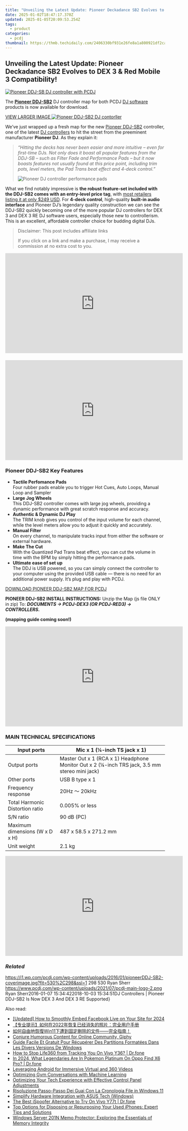 ```yaml
---
title: "Unveiling the Latest Update: Pioneer Deckadance SB2 Evolves to DEX 3 & Red Mobile 3 Compatibility!"
date: 2025-01-02T18:47:17.370Z
updated: 2025-01-05T20:09:53.254Z
tags:
  - product
categories:
  - pcdj
thumbnail: https://thmb.techidaily.com/2406330bf931e26fe8a1a800921df2ca60aab8badbd84f3b12dc61e65092f344.jpg
---
```


## Unveiling the Latest Update: Pioneer Deckadance SB2 Evolves to DEX 3 & Red Mobile 3 Compatibility!

[![Pioneer DDJ-SB DJ controller with PCDJ](https://i1.wp.com/pcdj.com/wp-content/uploads/2016/01/pioneerDDJ-SB2-coverimage.jpg?resize=530%2C298&ssl=1)](https://i1.wp.com/pcdj.com/wp-content/uploads/2016/01/pioneerDDJ-SB2-coverimage.jpg?fit=530%2C298&ssl=1 "Pioneer DJ-SB2 DJ Controller blog post")

The [**Pioneer DDJ-SB2**](http://9nl.at/fr83) DJ controller map for both PCDJ [DJ software](https://tools.techidaily.com/pcdj/products/) products is now available for download.

[VIEW LARGER IMAGE ![Pioneer DDJ-SB2 DJ contorller](https://i1.wp.com/pcdj.com/wp-content/uploads/2016/01/pdj_ddj-sb2-main.png?fit=300%2C225&ssl=1 "Pioneer DDJ-SB2 DJ Controller")](https://i1.wp.com/pcdj.com/wp-content/uploads/2016/01/pdj%5Fddj-sb2-main.png?fit=1024%2C768&ssl=1)

We’ve just wrapped up a fresh map for the new [Pioneer DDJ-SB2](http://9nl.at/fr83) controller, one of the latest [DJ controllers](https://tools.techidaily.com/pcdj/products/) to hit the street from the preeminent manufacturer **Pioneer DJ**. As they explain it:

> _“Hitting the decks has never been easier and more intuitive – even for first-time DJs. Not only does it boast all popular features from the DDJ-SB – such as Filter Fade and Performance Pads – but it now boasts features not usually found at this price point, including trim pots, level meters, the Pad Trans beat effect and 4-deck control.”_
> 
> ![Pioneer DJ controller performance pads](https://i2.wp.com/pcdj.com/wp-content/uploads/2016/01/DDJSB2_performance-pads.jpg?fit=300%2C300&ssl=1 "Pioneer DDJ-SB2 Performance Pads")

What we find notably impressive is **the robust feature-set included with the DDJ-SB2 comes with an entry-level price tag**, with [most retailers listing it at only $249 USD](http://9nl.at/fr83). For **4-deck control**, high-quality **built-in audio interface** and Pioneer DJ’s legendary quality construction we can see the DDJ-SB2 quickly becoming one of the more popular DJ controllers for DEX 3 and DEX 3 RE DJ software users, especially those new to controllerism. This is an excellent, affordable controller choice for budding digital DJs.

>  Disclaimer: This post includes affiliate links
>
>  If you click on a link and make a purchase, I may receive a commission at no extra cost to you.
>

<!-- affiliate ads begin -->
<iframe width="560" height="315" src="https://www.youtube.com/embed/yr0yS_Ywrjs?si=QxzYiX1KmUaExmlo" title="YouTube video player" frameborder="0" allow="accelerometer; autoplay; clipboard-write; encrypted-media; gyroscope; picture-in-picture; web-share" referrerpolicy="strict-origin-when-cross-origin" allowfullscreen></iframe>
<!-- affiliate ads end -->

### 

<!-- affiliate ads begin -->
<iframe width="560" height="315" src="https://www.youtube.com/embed/mMYEK2gtY5c?si=ytxNz_JHZkTrwb4b" title="YouTube video player" frameborder="0" allow="accelerometer; autoplay; clipboard-write; encrypted-media; gyroscope; picture-in-picture; web-share" referrerpolicy="strict-origin-when-cross-origin" allowfullscreen></iframe>
<!-- affiliate ads end -->

### Pioneer DDJ-SB2 Key Features

* **Tactile Perfomance Pads**  
Four rubber pads enable you to trigger Hot Cues, Auto Loops, Manual Loop and Sampler
* **Large Jog Wheels**  
This DDJ-SB2 controller comes with large jog wheels, providing a dynamic performance with great scratch response and accuracy.
* **Authentic & Dynamic DJ Play**  
The TRIM knob gives you control of the input volume for each channel, while the level meters allow you to adjust it quickly and accurately.
* **Manual Filter**  
On every channel, to manipulate tracks input from either the software or external hardware.
* **Make The Cut**  
With the Quantized Pad Trans beat effect, you can cut the volume in time with the BPM by simply hitting the performance pads.
* **Ultimate ease of set up**  
The DDJ is USB powered, so you can simply connect the controller to your computer using the provided USB cable — there is no need for an additional power supply. It’s plug and play with PCDJ.

[DOWNLOAD PIONEER DDJ-SB2 MAP FOR PCDJ](https://tools.techidaily.com/pcdj/products/)

**PIONEER DDJ-SB2 INSTALL INSTRUCTIONS:** Unzip the Map (js file ONLY in zip) To: _**DOCUMENTS -> PCDJ-DEX3 (OR PCDJ-RED3) -> CONTROLLERS.**_ 

**(mapping guide coming soon!)**

<!-- affiliate ads begin -->
<iframe width="560" height="315" src="https://www.youtube.com/embed/jf0JvOqiAXc?si=kHEHQGC_PhBv4xij" title="YouTube video player" frameborder="0" allow="accelerometer; autoplay; clipboard-write; encrypted-media; gyroscope; picture-in-picture; web-share" referrerpolicy="strict-origin-when-cross-origin" allowfullscreen></iframe>
<!-- affiliate ads end -->

### MAIN TECHNICAL SPECIFICATIONS

| Input ports                     | Mic x 1 (¼-inch TS jack x 1)                                                                  |
| ------------------------------- | --------------------------------------------------------------------------------------------- |
| Output ports                    | Master Out x 1 (RCA x 1) Headphone Monitor Out x 2 (¼-inch TRS jack, 3.5 mm stereo mini jack) |
| Other ports                     | USB B type x 1                                                                                |
| Frequency response              | 20Hz ～ 20kHz                                                                                  |
| Total Harmonic Distortion ratio | 0.005% or less                                                                                |
| S/N ratio                       | 90 dB (PC)                                                                                    |
| Maximum dimensions (W x D x H)  | 487 x 58.5 x 271.2 mm                                                                         |
| Unit weight                     | 2.1 kg                                                                                        |

<!-- affiliate ads begin -->
<iframe width="560" height="315" src="https://www.youtube.com/embed/aG3NRuHrIJg?si=HwzwD0RXmrzIXX1V" title="YouTube video player" frameborder="0" allow="accelerometer; autoplay; clipboard-write; encrypted-media; gyroscope; picture-in-picture; web-share" referrerpolicy="strict-origin-when-cross-origin" allowfullscreen></iframe>
<!-- affiliate ads end -->

### _Related_

https://i1.wp.com/pcdj.com/wp-content/uploads/2016/01/pioneerDDJ-SB2-coverimage.jpg?fit=530%2C298&ssl=1 298 530 Ryan Sherr https://www.pcdj.com/wp-content/uploads/2021/07/pcdj-main-logo-2.png Ryan Sherr2016-01-07 15:34:422018-10-03 15:34:51DJ Controllers | Pioneer DDJ-SB2 Is Now DEX 3 And DEX 3 RE Supported}

<ins class="adsbygoogle"
     style="display:block"
     data-ad-format="autorelaxed"
     data-ad-client="ca-pub-7571918770474297"
     data-ad-slot="1223367746"></ins>

<ins class="adsbygoogle"
     style="display:block"
     data-ad-client="ca-pub-7571918770474297"
     data-ad-slot="8358498916"
     data-ad-format="auto"
     data-full-width-responsive="true"></ins>

<span class="atpl-alsoreadstyle">Also read:</span>
<div><ul>
<li><a href="https://facebook-video-content.techidaily.com/updated-how-to-smoothly-embed-facebook-live-on-your-site-for-2024/"><u>[Updated] How to Smoothly Embed Facebook Live on Your Site for 2024</u></a></li>
<li><a href="https://discover-able.techidaily.com/1728472780181-2022/"><u>【专业提示】如何在2022年恢复已经消失的照片：完全用户手册</u></a></li>
<li><a href="https://discover-able.techidaily.com/1728483298320-win11/"><u>如何自由地恢復Win11下遭到固定删除的文件——完全指南！</u></a></li>
<li><a href="https://extra-lessons.techidaily.com/conjure-humorous-content-for-online-community-giphy/"><u>Conjure Humorous Content for Online Community, Giphy</u></a></li>
<li><a href="https://discover-able.techidaily.com/guide-facile-et-gratuit-pour-recuperer-des-partitions-formatees-dans-les-divers-versions-de-windows/"><u>Guide Facile Et Gratuit Pour Récupérer Des Partitions Formatées Dans Les Divers Versions De Windows</u></a></li>
<li><a href="https://fake-location.techidaily.com/how-to-stop-life360-from-tracking-you-on-vivo-y36-drfone-by-drfone-virtual-android/"><u>How to Stop Life360 from Tracking You On Vivo Y36? | Dr.fone</u></a></li>
<li><a href="https://android-pokemon-go.techidaily.com/in-2024-what-legendaries-are-in-pokemon-platinum-on-oppo-find-x6-pro-drfone-by-drfone-virtual-android/"><u>In 2024, What Legendaries Are In Pokemon Platinum On Oppo Find X6 Pro? | Dr.fone</u></a></li>
<li><a href="https://extra-lessons.techidaily.com/leveraging-android-for-immersive-virtual-and-360-videos/"><u>Leveraging Android for Immersive Virtual and 360 Videos</u></a></li>
<li><a href="https://tech-revival.techidaily.com/optimizing-gym-conversations-with-machine-learning/"><u>Optimizing Gym Conversations with Machine Learning</u></a></li>
<li><a href="https://discover-able.techidaily.com/optimizing-your-tech-experience-with-effective-control-panel-adjustments/"><u>Optimizing Your Tech Experience with Effective Control Panel Adjustments</u></a></li>
<li><a href="https://discover-able.techidaily.com/risoluzione-passo-passo-dei-guai-con-la-cronologia-file-in-windows-11/"><u>Risoluzione Passo-Passo Dei Guai Con La Cronologia File in Windows 11</u></a></li>
<li><a href="https://driver-install.techidaily.com/simplify-hardware-integration-with-asus-tech-windows/"><u>Simplify Hardware Integration with ASUS Tech (Windows)</u></a></li>
<li><a href="https://change-location.techidaily.com/the-best-ispoofer-alternative-to-try-on-vivo-y77t-drfone-by-drfone-virtual-android/"><u>The Best iSpoofer Alternative to Try On Vivo Y77t | Dr.fone</u></a></li>
<li><a href="https://discover-able.techidaily.com/top-options-for-disposing-or-repurposing-your-used-iphones-expert-tips-and-solutions/"><u>Top Options for Disposing or Repurposing Your Used iPhones: Expert Tips and Solutions</u></a></li>
<li><a href="https://discover-able.techidaily.com/windows-server-201n-memo-protector-exploring-the-essentials-of-memory-integrity/"><u>Windows Server 201N Memo Protector: Exploring the Essentials of Memory Integrity</u></a></li>
</ul></div>


